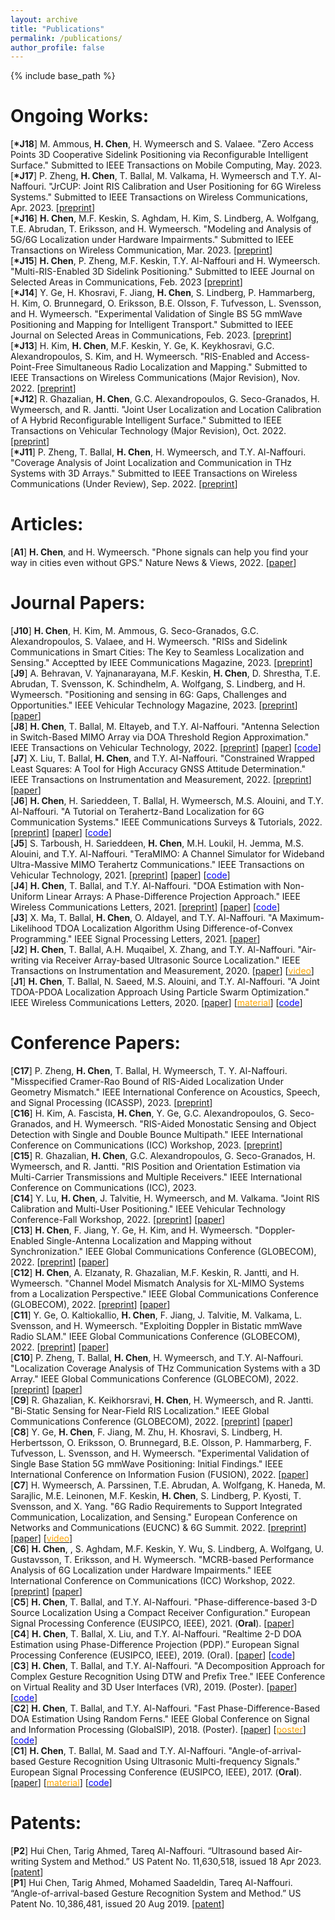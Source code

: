 ```yaml
---
layout: archive
title: "Publications"
permalink: /publications/
author_profile: false
---
```


{% include base_path %}


Ongoing Works:
======
[**\*J18**] M. Ammous, **H. Chen**, H. Wymeersch and S. Valaee. "Zero Access Points 3D Cooperative Sidelink Positioning via Reconfigurable Intelligent Surface." Submitted to IEEE Transactions on Mobile Computing, May. 2023.
\
[**\*J17**] P. Zheng, **H. Chen**, T. Ballal, M. Valkama, H. Wymeersch and T.Y. Al-Naffouri. "JrCUP: Joint RIS Calibration and User Positioning for 6G Wireless Systems." Submitted to IEEE Transactions on Wireless Communications, Apr. 2023.
\[[preprint](https://arxiv.org/pdf/2304.00631.pdf)\]
\
[**\*J16**] **H. Chen**, M.F. Keskin, S. Aghdam, H. Kim, S. Lindberg, A. Wolfgang, T.E. Abrudan, T. Eriksson, and H. Wymeersch. "Modeling and Analysis of 5G/6G Localization under Hardware Impairments." Submitted to IEEE Transactions on Wireless Communication, Mar. 2023.
\[[preprint](https://arxiv.org/pdf/2301.01042.pdf)\]
\
[**\*J15**] **H. Chen**, P. Zheng, M.F. Keskin, T.Y. Al-Naffouri and H. Wymeersch. "Multi-RIS-Enabled 3D Sidelink Positioning." Submitted to IEEE Journal on Selected Areas in Communications, Feb. 2023
\[[preprint](https://arxiv.org/pdf/2302.12459.pdf)\]
\
[**\*J14**] Y. Ge, H. Khosravi, F. Jiang, **H. Chen**, S. Lindberg, P. Hammarberg, H. Kim, O. Brunnegard, O. Eriksson, B.E. Olsson, F. Tufvesson, L. Svensson, and H. Wymeersch. "Experimental Validation of Single BS 5G mmWave Positioning and Mapping for Intelligent Transport." Submitted to IEEE Journal on Selected Areas in Communications, Feb. 2023.
\[[preprint](https://arxiv.org/pdf/2303.11995.pdf)\]
\
[**\*J13**] H. Kim, **H. Chen**, M.F. Keskin, Y. Ge, K. Keykhosravi,  G.C. Alexandropoulos, S. Kim, and H. Wymeersch. "RIS-Enabled and Access-Point-Free Simultaneous Radio Localization and Mapping." Submitted to IEEE Transactions on Wireless Communications (Major Revision), Nov. 2022.
\[[preprint](https://arxiv.org/pdf/2212.07141.pdf)\]
\
[**\*J12**] R. Ghazalian, **H. Chen**, G.C. Alexandropoulos, G. Seco-Granados, H. Wymeersch, and R. Jantti. "Joint User Localization and Location Calibration of A Hybrid Reconfigurable Intelligent Surface." Submitted to IEEE Transactions on Vehicular Technology (Major Revision), Oct. 2022.
\[[preprint](https://arxiv.org/pdf/2210.10150.pdf)\]
\
[**\*J11**] P. Zheng, T. Ballal, **H. Chen**, H. Wymeersch, and T.Y. Al-Naffouri. "Coverage Analysis of Joint Localization and Communication in THz Systems with 3D Arrays." Submitted to IEEE Transactions on Wireless Communications (Under Review), Sep. 2022.
\[[preprint](https://repository.kaust.edu.sa/handle/10754/685359)\]

Articles:
======
[**A1**] **H. Chen**, and H. Wymeersch. "Phone signals can help you find your way in cities even without GPS." Nature News & Views, 2022.
\[[paper](https://www.nature.com/articles/d41586-022-03696-3)\]


Journal Papers:
======
[**J10**] **H. Chen**, H. Kim, M. Ammous, G. Seco-Granados, G.C. Alexandropoulos, S. Valaee, and H. Wymeersch. "RISs and Sidelink Communications in Smart Cities: The Key to Seamless Localization and Sensing." Acceptted by IEEE Communications Magazine, 2023.
\[[preprint](https://arxiv.org/pdf/2301.03535.pdf)\]
\
[**J9**] A. Behravan, V. Yajnanarayana, M.F. Keskin, **H. Chen**, D. Shrestha, T.E. Abrudan, T. Svensson, K. Schindhelm, A. Wolfgang, S. Lindberg, and H. Wymeersch. "Positioning and sensing in 6G: Gaps, Challenges and Opportunities." IEEE Vehicular Technology Magazine, 2023.
\[[preprint](https://arxiv.org/abs/2211.01183)\]
\[[paper](https://ieeexplore.ieee.org/stamp/stamp.jsp?tp=&arnumber=9976205)\]
\
[**J8**] **H. Chen**, T. Ballal, M. Eltayeb, and T.Y. Al-Naffouri. "Antenna Selection in Switch-Based MIMO Array via DOA Threshold Region Approximation." IEEE Transactions on Vehicular Technology, 2022.
\[[preprint](https://arxiv.org/abs/2205.10807)]
\[[paper](https://ieeexplore.ieee.org/stamp/stamp.jsp?tp=&arnumber=9833303)\]
\[[<span style="color:blue">code</span>](https://github.com/chenhui07c8/Radio_Localization/tree/main/2-Antenna_Selection_for_Switched_MIMO)\]
\
[**J7**] X. Liu, T. Ballal, **H. Chen**, and T.Y. Al-Naffouri. "Constrained Wrapped Least Squares: A Tool for High Accuracy GNSS Attitude Determination." IEEE Transactions on Instrumentation and Measurement, 2022.
\[[preprint](https://arxiv.org/pdf/2112.14813.pdf)\]
\[[paper](https://ieeexplore.ieee.org/stamp/stamp.jsp?tp=&arnumber=9837939)\]
\
[**J6**] **H. Chen**, H. Sarieddeen, T. Ballal, H. Wymeersch, M.S. Alouini, and T.Y. Al-Naffouri. "A Tutorial on Terahertz-Band Localization for 6G Communication Systems." IEEE Communications Surveys & Tutorials, 2022. 
\[[preprint](https://arxiv.org/pdf/2110.08581.pdf)\]
\[[paper](https://ieeexplore.ieee.org/stamp/stamp.jsp?tp=&arnumber=9782674)\]
\[[<span style="color:blue">code</span>](https://github.com/chenhui07c8/Radio_Localization/tree/main/1-THz_Localization_Tutorial_v1)\]
\
[**J5**] S. Tarboush, H. Sarieddeen, **H. Chen**, M.H. Loukil, H. Jemma, M.S. Alouini, and T.Y. Al-Naffouri. "TeraMIMO: A Channel Simulator for Wideband Ultra-Massive MIMO Terahertz Communications." IEEE Transactions on Vehicular Technology, 2021. 
\[[preprint](https://arxiv.org/abs/2104.11054)\]
\[[paper](https://ieeexplore.ieee.org/stamp/stamp.jsp?arnumber=9591285)\]
\[[<span style="color:blue">code</span>](https://github.com/hasarieddeen/TeraMIMO)\]
\
[**J4**] **H. Chen**, T. Ballal, and T.Y. Al-Naffouri. "DOA Estimation with Non-Uniform Linear Arrays: A Phase-Difference Projection Approach." IEEE Wireless Communications Letters, 2021. 
\[[preprint](https://arxiv.org/abs/2102.03650)\]
\[[paper](https://ieeexplore.ieee.org/document/9506874)\]
\[[<span style="color:blue">code</span>](https://github.com/chenhui07c8/DOA-AOA-algorithms)\]
\
[**J3**] X. Ma, T. Ballal, **H. Chen**, O. Aldayel, and T.Y. Al-Naffouri. "A Maximum-Likelihood TDOA Localization Algorithm Using Difference-of-Convex Programming." IEEE Signal Processing Letters, 2021. 
\[[paper](https://ieeexplore.ieee.org/stamp/stamp.jsp?arnumber=9325001)\]
\
[**J2**] **H. Chen**, T. Ballal, A.H. Muqaibel, X. Zhang, and T.Y. Al-Naffouri. "Air-writing via Receiver Array-based Ultrasonic Source Localization." IEEE Transactions on Instrumentation and Measurement, 2020. 
\[[paper](https://ieeexplore.ieee.org/stamp/stamp.jsp?arnumber=9082625)\]
\[[<span style="color:orange">video</span>](https://www.youtube.com/watch?v=XRi2iezsG4Q)\]
\
[**J1**] **H. Chen**, T. Ballal, N. Saeed, M.S. Alouini, and T.Y. Al-Naffouri. "A Joint TDOA-PDOA Localization Approach Using Particle Swarm Optimization." IEEE Wireless Communications Letters, 2020. 
\[[paper](https://ieeexplore.ieee.org/iel7/5962382/6065724/09062333.pdf)\]
\[[<span style="color:orange">material</span>](https://www.researchgate.net/publication/340460207_A_Lower_Bound_for_Joint_TDOA-PDOA_Localization)\]
\[[<span style="color:blue">code</span>](https://github.com/chenhui07c8/Localization-algorithms/tree/master/TDOA-PDOA%20Localization)\]

Conference Papers:
======
[**C17**] P. Zheng, **H. Chen**, T. Ballal, H. Wymeersch, T. Y. Al-Naffouri. "Misspecified Cramer-Rao Bound of RIS-Aided Localization Under Geometry Mismatch." IEEE International Conference on Acoustics, Speech, and Signal Processing (ICASSP), 2023.
\[[preprint](https://arxiv.org/pdf/2211.06990.pdf)\]
\
[**C16**] H. Kim, A. Fascista, **H. Chen**, Y. Ge, G.C. Alexandropoulos, G. Seco-Granados, and H. Wymeersch. "RIS-Aided Monostatic Sensing and Object Detection with Single and Double Bounce Multipath." IEEE International Conference on Communications (ICC) Workshop, 2023.
\[[preprint](https://arxiv.org/pdf/2212.07142.pdf)\]
\
[**C15**] R. Ghazalian, **H. Chen**, G.C. Alexandropoulos, G. Seco-Granados, H. Wymeersch, and R. Jantti. "RIS Position and Orientation Estimation via Multi-Carrier Transmissions and Multiple Receivers." IEEE International Conference on Communications (ICC), 2023.
\
[**C14**] Y. Lu, **H. Chen**, J. Talvitie, H. Wymeersch, and M. Valkama. "Joint RIS Calibration and Multi-User Positioning." IEEE Vehicular Technology Conference-Fall Workshop, 2022.
\[[preprint](https://arxiv.org/pdf/2212.04258.pdf)\]
\[[paper](https://ieeexplore.ieee.org/stamp/stamp.jsp?arnumber=10012776)\]
\
[**C13**] **H. Chen**, F. Jiang, Y. Ge, H. Kim, and H. Wymeersch. "Doppler-Enabled Single-Antenna Localization and Mapping without Synchronization." IEEE Global Communications Conference (GLOBECOM), 2022.
\[[preprint](https://arxiv.org/abs/2205.15427)\]
\[[paper](https://ieeexplore.ieee.org/stamp/stamp.jsp?tp=&arnumber=10001351)\]
\
[**C12**] **H. Chen**, A. Elzanaty, R. Ghazalian, M.F. Keskin, R. Jantti, and H. Wymeersch. "Channel Model Mismatch Analysis for XL-MIMO Systems from a Localization Perspective." IEEE Global Communications Conference (GLOBECOM), 2022.
\[[preprint](https://arxiv.org/pdf/2205.15417.pdf)\]
\[[paper](https://ieeexplore.ieee.org/stamp/stamp.jsp?tp=&arnumber=10000613)\]
\
[**C11**] Y. Ge, O. Kaltiokallio, **H. Chen**, F. Jiang, J. Talvitie, M. Valkama, L. Svensson, and H. Wymeersch. "Exploiting Doppler in Bistatic mmWave Radio SLAM." IEEE Global Communications Conference (GLOBECOM), 2022.
\[[preprint](arxiv.org/pdf/2208.10204.pdf)\]
\[[paper](https://ieeexplore.ieee.org/stamp/stamp.jsp?tp=&arnumber=10001597)\]
\
[**C10**] P. Zheng, T. Ballal, **H. Chen**, H. Wymeersch, and T.Y. Al-Naffouri. "Localization Coverage Analysis of THz Communication Systems with a 3D Array." IEEE Global Communications Conference (GLOBECOM), 2022.
\[[preprint](https://arxiv.org/pdf/2206.13915.pdf)\]
\[[paper](https://ieeexplore.ieee.org/stamp/stamp.jsp?tp=&arnumber=10000653)\]
\
[**C9**] R. Ghazalian, K. Keikhorsravi, **H. Chen**, H. Wymeersch, and R. Jantti. "Bi-Static Sensing for Near-Field RIS Localization." IEEE Global Communications Conference (GLOBECOM), 2022.
\[[preprint](https://arxiv.org/pdf/2206.13915.pdf)\]
\[[paper](https://ieeexplore.ieee.org/stamp/stamp.jsp?tp=&arnumber=10001209)\]
\
[**C8**] Y. Ge, **H. Chen**, F. Jiang, M. Zhu, H. Khosravi, S. Lindberg, H. Herbertsson, O. Eriksson, O. Brunnegard, B.E. Olsson, P. Hammarberg, F. Tufvesson, L. Svensson, and H. Wymeersch. "Experimental Validation of Single Base Station 5G mmWave Positioning: Initial Findings." IEEE International Conference on Information Fusion (FUSION), 2022.
\[[paper](https://ieeexplore.ieee.org/stamp/stamp.jsp?tp=&arnumber=9841230)\]
\
[**C7**] H. Wymeersch, A. Parssinen, T.E. Abrudan, A. Wolfgang, K. Haneda, M. Sarajlic, M.E. Leinonen, M.F. Keskin, **H. Chen**, S. Lindberg, P. Kyosti, T. Svensson, and X. Yang. "6G Radio Requirements to Support Integrated Communication, Localization, and Sensing." European Conference on Networks and Communications (EUCNC) & 6G Summit. 2022.
\[[preprint](https://arxiv.org/abs/2205.10783)\]
\[[paper](https://ieeexplore.ieee.org/stamp/stamp.jsp?arnumber=9815783)\]
\[[<span style="color:orange">video</span>](https://www.youtube.com/watch?v=sAbK3_7PS2g)\]
\
[**C6**] **H. Chen**, , S. Aghdam, M.F. Keskin, Y. Wu, S. Lindberg, A. Wolfgang, U. Gustavsson, T. Eriksson, and H. Wymeersch. "MCRB-based Performance Analysis of 6G Localization under Hardware Impairments." IEEE International Conference on Communications (ICC) Workshop, 2022.
\[[preprint](https://arxiv.org/abs/2204.12788)\]
\[[paper](https://ieeexplore.ieee.org/stamp/stamp.jsp?arnumber=9814598)\]
\
[**C5**] **H. Chen**, T. Ballal, and T.Y. Al-Naffouri. "Phase-difference-based 3-D Source Localization Using a Compact Receiver Configuration." European Signal Processing Conference (EUSIPCO, IEEE), 2021. (**Oral**). 
\[[paper](https://ieeexplore.ieee.org/stamp/stamp.jsp?arnumber=9287378)\]
\
[**C4**] **H. Chen**, T. Ballal, X. Liu, and T.Y. Al-Naffouri. "Realtime 2-D DOA Estimation using Phase-Difference Projection (PDP).” European Signal Processing Conference (EUSIPCO, IEEE), 2019. (Oral). 
\[[paper](https://ieeexplore.ieee.org/stamp/stamp.jsp?arnumber=8902804&tag=1)\]
\[[<span style="color:blue">code</span>](https://github.com/chenhui07c8/DOA-AOA-algorithms)\]
\
[**C3**] **H. Chen**, T. Ballal, and T.Y. Al-Naffouri. "A Decomposition Approach for Complex Gesture Recognition Using DTW and Prefix Tree." IEEE Conference on Virtual Reality and 3D User Interfaces (VR), 2019. (Poster). 
\[[paper](https://ieeexplore.ieee.org/stamp/stamp.jsp?tp=&arnumber=8797868)\]
\[[<span style="color:blue">code</span>](https://github.com/chenhui07c8/Complex-Gesture-Recognition-using-DTW-and-Prefix-Tree)\]
\
[**C2**] **H. Chen**, T. Ballal, and T.Y. Al-Naffouri. "Fast Phase-Difference-Based DOA Estimation Using Random Ferns." IEEE Global Conference on Signal and Information Processing (GlobalSIP), 2018. (Poster). 
\[[paper](https://ieeexplore.ieee.org/stamp/stamp.jsp?arnumber=8646676)\]
\[[<span style="color:orange">poster</span>](https://github.com/chenhui07c8/Air-writing/blob/master/Related%20Materials/2018%20GlobalSIP%20poster.pdf)\]
\[[<span style="color:blue">code</span>](https://github.com/chenhui07c8/DOA-AOA-algorithms/tree/master/2%20AOA%20Random%20Ferns)\]
\
[**C1**] **H. Chen**, T. Ballal, M. Saad and T.Y. Al-Naffouri. "Angle-of-arrival-based Gesture Recognition Using Ultrasonic Multi-frequency Signals." European Signal Processing Conference (EUSIPCO, IEEE), 2017. (**Oral**). 
\[[paper](https://ieeexplore.ieee.org/stamp/stamp.jsp?arnumber=8081160)\]
\[[<span style="color:orange">material</span>](https://github.com/chenhui07c8/Air-writing/blob/master/Related%20Materials/2017%20Eusipco%20oral%20ppt.pdf)\]
\[[<span style="color:blue">code</span>](https://github.com/chenhui07c8/DOA-AOA-algorithms/tree/master/1%20AOA%20Search)\]


Patents:
======
[**P2**] Hui Chen, Tarig Ahmed, Tareq Al-Naffouri. “Ultrasound based Air-writing System and Method.” US Patent No. 11,630,518, issued 18 Apr 2023. \[[patent](https://patentimages.storage.googleapis.com/0d/a6/3f/b165381a06776e/US11630518.pdf)\]
\
[**P1**] Hui Chen, Tarig Ahmed, Mohamed Saadeldin, Tareq Al-Naffouri. “Angle-of-arrival-based Gesture Recognition System and Method.” US Patent No. 10,386,481, issued 20 Aug 2019. \[[patent](https://patentimages.storage.googleapis.com/29/ed/66/3c72c30f788e26/US10386481.pdf)\]

